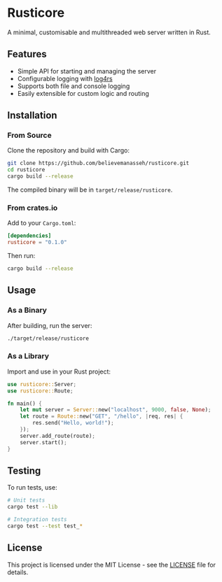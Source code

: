 # Rusticore

A minimal, customisable and multithreaded web server written in Rust.

## Features

- Simple API for starting and managing the server
- Configurable logging with [log4rs](https://crates.io/crates/log4rs)
- Supports both file and console logging
- Easily extensible for custom logic and routing

## Installation

### From Source

Clone the repository and build with Cargo:

```sh
git clone https://github.com/believemanasseh/rusticore.git
cd rusticore
cargo build --release
```

The compiled binary will be in `target/release/rusticore`.

### From crates.io

Add to your `Cargo.toml`:

```toml
[dependencies]
rusticore = "0.1.0"
```

Then run:

```sh
cargo build --release
```

## Usage

### As a Binary

After building, run the server:

```sh
./target/release/rusticore
```

### As a Library

Import and use in your Rust project:

```rust
use rusticore::Server;
use rusticore::Route;

fn main() {
    let mut server = Server::new("localhost", 9000, false, None);
    let route = Route::new("GET", "/hello", |req, res| {
        res.send("Hello, world!");
    });
    server.add_route(route);
    server.start();
}
```

## Testing

To run tests, use:

```sh
# Unit tests
cargo test --lib

# Integration tests
cargo test --test test_*
```

## License

This project is licensed under the MIT License - see the [LICENSE](LICENSE) file for details.
